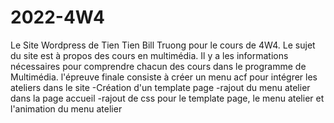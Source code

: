 # 2022-4W4 
Le Site Wordpress de Tien Tien Bill Truong pour le cours de 4W4.
Le sujet du site est à propos des cours en multimédia.
Il y a les informations nécessaires pour comprendre chacun des cours 
dans le programme de Multimédia.
l'épreuve finale consiste à créer un menu acf pour intégrer les ateliers dans le site
-Création d'un template page
-rajout du menu atelier dans la page accueil
-rajout de css pour le template page, le menu atelier et l'animation du menu atelier